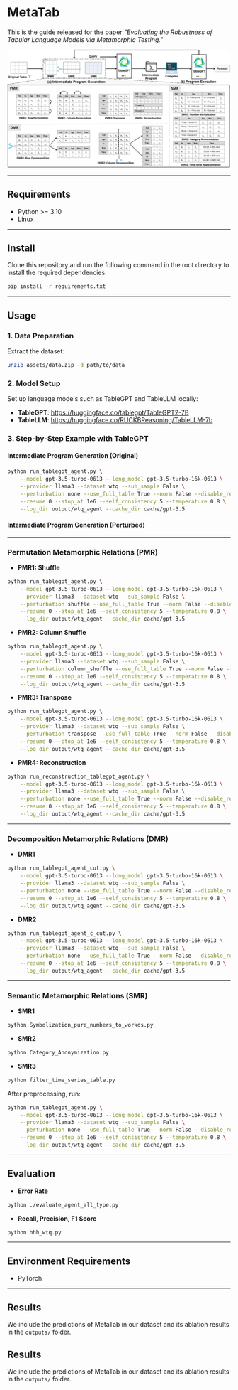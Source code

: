 # MetaTab

This is the guide released for the paper *"Evaluating the Robustness of Tabular Language Models via Metamorphic Testing."*  

![MetaTab Illustration](METATAB1.png)

---

## Requirements

- Python >= 3.10  
- Linux  

---

## Install

Clone this repository and run the following command in the root directory to install the required dependencies:

```bash
pip install -r requirements.txt
```

---

## Usage

### 1. Data Preparation

Extract the dataset:

```bash
unzip assets/data.zip -d path/to/data
```

### 2. Model Setup

Set up language models such as TableGPT and TableLLM locally:

- **TableGPT**: https://huggingface.co/tablegpt/TableGPT2-7B  
- **TableLLM**: https://huggingface.co/RUCKBReasoning/TableLLM-7b  


### 3. Step-by-Step Example with TableGPT

#### Intermediate Program Generation (Original)

```bash
python run_tablegpt_agent.py \
    --model gpt-3.5-turbo-0613 --long_model gpt-3.5-turbo-16k-0613 \
    --provider llama3 --dataset wtq --sub_sample False \
    --perturbation none --use_full_table True --norm False --disable_resort True --norm_cache True \
    --resume 0 --stop_at 1e6 --self_consistency 5 --temperature 0.8 \
    --log_dir output/wtq_agent --cache_dir cache/gpt-3.5
```

#### Intermediate Program Generation (Perturbed)
---

### Permutation Metamorphic Relations (PMR)

- **PMR1: Shuffle**
```bash
python run_tablegpt_agent.py \
    --model gpt-3.5-turbo-0613 --long_model gpt-3.5-turbo-16k-0613 \
    --provider llama3 --dataset wtq --sub_sample False \
    --perturbation shuffle --use_full_table True --norm False --disable_resort True --norm_cache True \
    --resume 0 --stop_at 1e6 --self_consistency 5 --temperature 0.8 \
    --log_dir output/wtq_agent --cache_dir cache/gpt-3.5
```

- **PMR2: Column Shuffle**
```bash
python run_tablegpt_agent.py \
    --model gpt-3.5-turbo-0613 --long_model gpt-3.5-turbo-16k-0613 \
    --provider llama3 --dataset wtq --sub_sample False \
    --perturbation column_shuffle --use_full_table True --norm False --disable_resort True --norm_cache True \
    --resume 0 --stop_at 1e6 --self_consistency 5 --temperature 0.8 \
    --log_dir output/wtq_agent --cache_dir cache/gpt-3.5
```

- **PMR3: Transpose**
```bash
python run_tablegpt_agent.py \
    --model gpt-3.5-turbo-0613 --long_model gpt-3.5-turbo-16k-0613 \
    --provider llama3 --dataset wtq --sub_sample False \
    --perturbation transpose --use_full_table True --norm False --disable_resort True --norm_cache True \
    --resume 0 --stop_at 1e6 --self_consistency 5 --temperature 0.8 \
    --log_dir output/wtq_agent --cache_dir cache/gpt-3.5
```

- **PMR4: Reconstruction**
```bash
python run_reconstruction_tablegpt_agent.py \
    --model gpt-3.5-turbo-0613 --long_model gpt-3.5-turbo-16k-0613 \
    --provider llama3 --dataset wtq --sub_sample False \
    --perturbation none --use_full_table True --norm False --disable_resort True --norm_cache True \
    --resume 0 --stop_at 1e6 --self_consistency 5 --temperature 0.8 \
    --log_dir output/wtq_agent --cache_dir cache/gpt-3.5
```

---

### Decomposition Metamorphic Relations (DMR)

- **DMR1**
```bash
python run_tablegpt_agent_cut.py \
    --model gpt-3.5-turbo-0613 --long_model gpt-3.5-turbo-16k-0613 \
    --provider llama3 --dataset wtq --sub_sample False \
    --perturbation none --use_full_table True --norm False --disable_resort True --norm_cache True \
    --resume 0 --stop_at 1e6 --self_consistency 5 --temperature 0.8 \
    --log_dir output/wtq_agent --cache_dir cache/gpt-3.5
```

- **DMR2**
```bash
python run_tablegpt_agent_c_cut.py \
    --model gpt-3.5-turbo-0613 --long_model gpt-3.5-turbo-16k-0613 \
    --provider llama3 --dataset wtq --sub_sample False \
    --perturbation none --use_full_table True --norm False --disable_resort True --norm_cache True \
    --resume 0 --stop_at 1e6 --self_consistency 5 --temperature 0.8 \
    --log_dir output/wtq_agent --cache_dir cache/gpt-3.5
```

---

### Semantic Metamorphic Relations (SMR)

- **SMR1**
```bash
python Symbolization_pure_numbers_to_workds.py
```

- **SMR2**
```bash
python Category_Anonymization.py
```

- **SMR3**
```bash
python filter_time_series_table.py
```

After preprocessing, run:

```bash
python run_tablegpt_agent.py \
    --model gpt-3.5-turbo-0613 --long_model gpt-3.5-turbo-16k-0613 \
    --provider llama3 --dataset wtq --sub_sample False \
    --perturbation none --use_full_table True --norm False --disable_resort True --norm_cache True \
    --resume 0 --stop_at 1e6 --self_consistency 5 --temperature 0.8 \
    --log_dir output/wtq_agent --cache_dir cache/gpt-3.5
```

---

## Evaluation

- **Error Rate**
```bash
python ./evaluate_agent_all_type.py
```

- **Recall, Precision, F1 Score**
```bash
python hhh_wtq.py
```

---

## Environment Requirements

- PyTorch  

---

## Results

We include the predictions of MetaTab in our dataset and its ablation results in the ```outputs/``` folder.  

## Results

We include the predictions of MetaTab in our dataset and its ablation results in the ```outputs/``` folder.  
